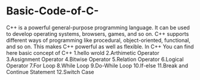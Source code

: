 # Basic-Code-of-C-
C++ is a powerful general-purpose programming language. It can be used to develop operating systems, browsers, games, and so on. C++ supports different ways of programming like procedural, object-oriented, functional, and so on. This makes C++ powerful as well as flexible.
In C++ 
You can find here basic concept of C++
1.hello wrold
2.Arthimetic Operator
3.Assignment Operator
4.Bitwise Operator
5.Relation Operator
6.Logical Operator
7.For Loop
8.While Loop
9.Do-While Loop
10.If-else
11.Break and Continue Statement
12.Switch Case
